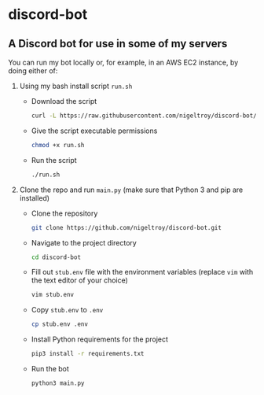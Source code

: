 # discord-bot

## A Discord bot for use in some of my servers

You can run my bot locally or, for example, in an AWS EC2 instance, by doing either of:

1. Using my bash install script `run.sh`

    - Download the script

        ```bash
        curl -L https://raw.githubusercontent.com/nigeltroy/discord-bot/master/run.sh -o run.sh
        ```

    - Give the script executable permissions

        ```bash
        chmod +x run.sh
        ```

    - Run the script

        ```bash
        ./run.sh
        ```

2. Clone the repo and run `main.py` (make sure that Python 3 and pip are installed)

    - Clone the repository

        ```bash
        git clone https://github.com/nigeltroy/discord-bot.git
        ```

    - Navigate to the project directory

        ```bash
        cd discord-bot
        ```

    - Fill out `stub.env` file with the environment variables (replace `vim` with the text editor of your choice)

        ```bash
        vim stub.env
        ```

    - Copy `stub.env` to `.env`

        ```bash
        cp stub.env .env
        ```

    - Install Python requirements for the project

        ```bash
        pip3 install -r requirements.txt
        ```

    - Run the bot

        ```bash
        python3 main.py
        ```
